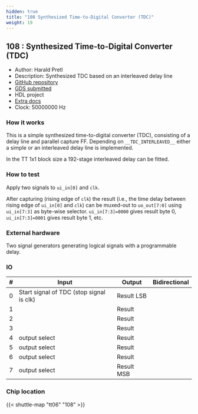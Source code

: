 ```yaml
---
hidden: true
title: "108 Synthesized Time-to-Digital Converter (TDC)"
weight: 19
---
```


## 108 : Synthesized Time-to-Digital Converter (TDC)

* Author: Harald Pretl
* Description: Synthesized TDC based on an interleaved delay line
* [GitHub repository](https://github.com/iic-jku/jku-tt06-tdc-v1)
* [GDS submitted](https://github.com/iic-jku/jku-tt06-tdc-v1/actions/runs/8662018827)
* HDL project
* [Extra docs](None)
* Clock: 50000000 Hz

<!---

This file is used to generate your project datasheet. Please fill in the information below and delete any unused
sections.

You can also include images in this folder and reference them in the markdown. Each image must be less than
512 kb in size, and the combined size of all images must be less than 1 MB.
-->


### How it works

This is a simple synthesized time-to-digital converter (TDC), consisting of a delay line and parallel capture FF. Depending on `__TDC_INTERLEAVED__` either a simple or an interleaved delay line is implemented.

In the TT 1x1 block size a 192-stage interleaved delay can be fitted.

### How to test

Apply two signals to `ui_in[0]` and `clk`.

After capturing (rising edge of `clk`) the result (i.e., the time delay between rising edge of `ui_in[0]` and `clk`) can be muxed-out to `uo_out[7:0]` using `ui_in[7:3]` as byte-wise selector. `ui_in[7:3]=0000` gives result byte 0, `ui_in[7:3]=0001` gives result byte 1, etc.

### External hardware

Two signal generators generating logical signals with a programmable delay.


### IO

| # | Input          | Output         | Bidirectional   |
| - | -------------- | -------------- | --------------- |
| 0 | Start signal of TDC (stop signal is clk) | Result LSB |  |
| 1 |  | Result |  |
| 2 |  | Result |  |
| 3 |  | Result |  |
| 4 | output select | Result |  |
| 5 | output select | Result |  |
| 6 | output select | Result |  |
| 7 | output select | Result MSB |  |

### Chip location

{{< shuttle-map "tt06" "108" >}}

